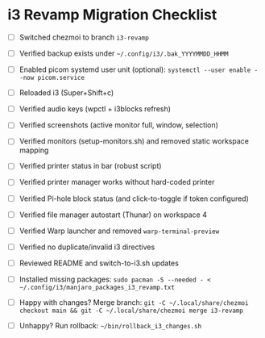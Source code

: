 # i3 Revamp Migration Checklist

- [ ] Switched chezmoi to branch `i3-revamp`
- [ ] Verified backup exists under `~/.config/i3/.bak_YYYYMMDD_HHMM`
- [ ] Enabled picom systemd user unit (optional):
      `systemctl --user enable --now picom.service`
- [ ] Reloaded i3 (Super+Shift+c)
- [ ] Verified audio keys (wpctl + i3blocks refresh)
- [ ] Verified screenshots (active monitor full, window, selection)
- [ ] Verified monitors (setup-monitors.sh) and removed static workspace mapping
- [ ] Verified printer status in bar (robust script)
- [ ] Verified printer manager works without hard-coded printer
- [ ] Verified Pi-hole block status (and click-to-toggle if token configured)
- [ ] Verified file manager autostart (Thunar) on workspace 4
- [ ] Verified Warp launcher and removed `warp-terminal-preview`
- [ ] Verified no duplicate/invalid i3 directives
- [ ] Reviewed README and switch-to-i3.sh updates
- [ ] Installed missing packages:
      `sudo pacman -S --needed - < ~/.config/i3/manjaro_packages_i3_revamp.txt`
- [ ] Happy with changes? Merge branch:
      `git -C ~/.local/share/chezmoi checkout main && git -C ~/.local/share/chezmoi merge i3-revamp`
- [ ] Unhappy? Run rollback:
      `~/bin/rollback_i3_changes.sh`

